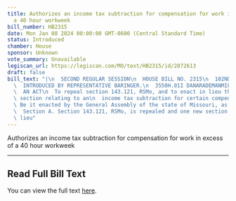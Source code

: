 ```yaml
---
title: Authorizes an income tax subtraction for compensation for work in excess of
  a 40 hour workweek
bill_number: HB2315
date: Mon Jan 08 2024 00:00:00 GMT-0600 (Central Standard Time)
status: Introduced
chamber: House
sponsor: Unknown
vote_summary: Unavailable
legiscan_url: https://legiscan.com/MO/text/HB2315/id/2872613
draft: false
bill_text: "|\n  SECOND REGULAR SESSION\n  HOUSE BILL NO. 2315\n  102ND GENERAL ASSEMBLY\n\
  \  INTRODUCED BY REPRESENTATIVE BARINGER.\n  3550H.01I DANARADEMANMILLER,ChiefClerk\n\
  \  AN ACT\n  To repeal section 143.121, RSMo, and to enact in lieu thereof one new\
  \ section relating to an\n  income tax subtraction for certain compensation.\n \
  \ Be it enacted by the General Assembly of the state of Missouri, as follows:\n\
  \  Section A. Section 143.121, RSMo, is repealed and one new section enacted in\
  \ lieu"
---
```

Authorizes an income tax subtraction for compensation for work in excess of a 40 hour workweek

---

## Read Full Bill Text

You can view the full text [here](https://legiscan.com/MO/text/HB2315/id/2872613).
